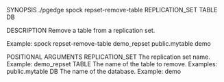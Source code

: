 
SYNOPSIS
    ./pgedge spock repset-remove-table REPLICATION_SET TABLE DB

DESCRIPTION
    Remove a table from a replication set. 

Example: spock repset-remove-table demo_repset public.mytable demo

POSITIONAL ARGUMENTS
    REPLICATION_SET
        The replication set name. Example: demo_repset
    TABLE
        The name of the table to remove. Examples:  public.mytable
    DB
        The name of the database. Example: demo
